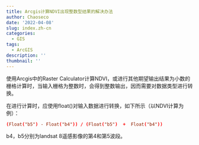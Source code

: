 ```yaml
---
title: Arcgis计算NDVI出现整数型结果的解决办法
author: Chaoseco
date: '2022-04-08'
slug: index.zh-cn
categories:
  - GIS
tags:
  - ArcGIS
description: ''
thumbnail: ''
---
```


使用Arcgis中的Raster Calculator计算NDVI，或进行其他期望输出结果为小数的栅格计算时，当输入栅格为整数时，会得到整数输出，因而需要对数据类型进行转换。

在进行计算时，应使用float()对输入数据进行转换，如下所示（以NDVI计算为例）：

```toml
(Float("b5") - Float("b4")) / (Float("b5")  +  Float("b4"))
```
b4，b5分别为landsat 8遥感影像的第4和第5波段。